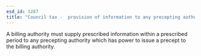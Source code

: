 ```yaml
---
esd_id: 1287
title: "Council tax -  provision of information to any precepting authority"
---
```


A billing authority must supply prescribed information within a prescribed period to any precepting authority which has power to issue a precept to the billing authority.

